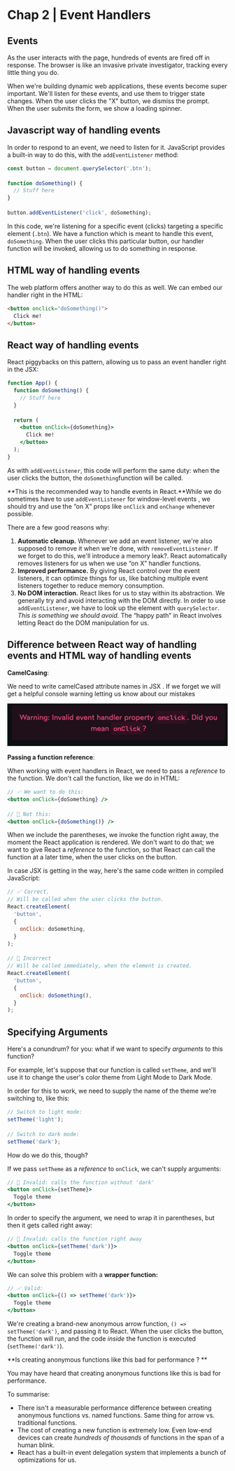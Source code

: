 # Chap 2 | Event Handlers

## Events

As the user interacts with the page, hundreds of events are fired off in response. The browser is like an invasive private investigator, tracking every little thing you do.

When we're building dynamic web applications, these events become super important. We'll listen for these events, and use them to trigger state changes. When the user clicks the "X" button, we dismiss the prompt. When the user submits the form, we show a loading spinner.

## Javascript way of handling events

In order to respond to an event, we need to listen for it. JavaScript provides a built-in way to do this, with the `addEventListener` method:

```js
const button = document.querySelector('.btn');

function doSomething() {
  // Stuff here
}

button.addEventListener('click', doSomething);
```

In this code, we're listening for a specific event (clicks) targeting a specific element (`.btn`). We have a function which is meant to handle this event, `doSomething`. When the user clicks this particular button, our handler function will be invoked, allowing us to do something in response.

## HTML way of handling events

The web platform offers another way to do this as well. We can embed our handler right in the HTML:

```html
<button onclick="doSomething()">
  Click me!
</button>
```

## React way of handling events

React piggybacks on this pattern, allowing us to pass an event handler right in the JSX:

```jsx
function App() {
  function doSomething() {
    // Stuff here
  }

  return (
    <button onClick={doSomething}>
      Click me!
    </button>
  );
}
```

As with `addEventListener`, this code will perform the same duty: when the user clicks the button, the `doSomething`function will be called.

**This is the recommended way to handle events in React.**While we do sometimes have to use `addEventListener` for window-level events , we should try and use the “on X” props like `onClick` and `onChange` whenever possible.

There are a few good reasons why:

1. **Automatic cleanup.** Whenever we add an event listener, we're also supposed to remove it when we're done, with `removeEventListener`. If we forget to do this, we'll introduce a memory leak?. React automatically removes listeners for us when we use “on X” handler functions.
2. **Improved performance.** By giving React control over the event listeners, it can optimize  things for us, like batching multiple event listeners together to reduce memory consumption.
3. **No DOM interaction.** React likes for us to stay within its abstraction. We generally try and avoid interacting with the DOM directly. In order to use `addEventListener`, we have to look up the element with `querySelector`. *This is something we should avoid.* The “happy path” in React involves letting React do the DOM manipulation for us.

## Difference between React way of handling events and HTML way of handling events 

**CamelCasing**:

We need to write camelCased attribute names in JSX . If we forget we will get a helpful console warning letting us know about our mistakes

![camelCased-attribute](../../assets/camelCased-attribute.png)

**Passing a function reference**:

When working with event handlers in React, we need to pass a *reference* to the function. We don't call the function, like we do in HTML:

```jsx
// ✅ We want to do this:
<button onClick={doSomething} />

// 🚫 Not this:
<button onClick={doSomething()} />
```

When we include the parentheses, we invoke the function right away,  the moment the React application is rendered. We don't want to do that;  we want to give React a *reference* to the function, so that React can call the function at a later time, when the user clicks on the button.

In case JSX is getting in the way, here's the same code written in compiled JavaScript:

```jsx
// ✅ Correct.
// Will be called when the user clicks the button.
React.createElement(
  'button',
  {
    onClick: doSomething,
  }
);

// 🚫 Incorrect
// Will be called immediately, when the element is created.
React.createElement(
  'button',
  {
    onClick: doSomething(),
  }
);
```

## Specifying Arguments

Here's a conundrum? for you: what if we want to specify *arguments* to this function?

For example, let's suppose that our function is called `setTheme`, and we'll use it to change the user's color theme from Light Mode to Dark Mode.

In order for this to work, we need to supply the name of the theme we're switching to, like this:

```js
// Switch to light mode:
setTheme('light');

// Switch to dark mode:
setTheme('dark');
```

How do we do this, though?

If we pass `setTheme` as a *reference* to `onClick`, we can't supply arguments:

```jsx
// 🚫 Invalid: calls the function without 'dark'
<button onClick={setTheme}>
  Toggle theme
</button>
```

In order to specify the argument, we need to wrap it in parentheses, but then it gets called right away:

```jsx
// 🚫 Invalid: calls the function right away
<button onClick={setTheme('dark')}>
  Toggle theme
</button>
```

We can solve this problem with a **wrapper function:**

```jsx
// ✅ Valid:
<button onClick={() => setTheme('dark')}>
  Toggle theme
</button>
```

We're creating a brand-new anonymous arrow function, `() => setTheme('dark')`, and passing it to React. When the user clicks the button, the function will run, and the code *inside* the function is executed (`setTheme('dark')`).

**Is creating anonymous functions like this bad for performance ? **

You may have heard that creating anonymous functions like this is bad for performance.

To summarise:

- There isn't a measurable performance difference between creating  anonymous functions vs. named functions. Same thing for arrow vs.  traditional functions.
- The cost of creating a new function is extremely low. Even low-end devices can create *hundreds of thousands* of functions in the span of a human blink.
- React has a built-in event delegation system that implements a bunch of optimizations for us.



